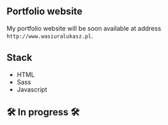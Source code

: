 ## Portfolio website

My portfolio website will be soon available at address `http://www.wasiuralukasz.pl`.

## Stack

* HTML 
* Sass
* Javascript

## 🛠️ In progress 🛠️